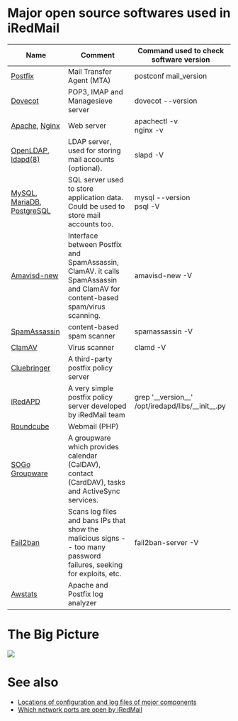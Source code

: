 # Major open source softwares used in iRedMail

<table cellpadding="4px;">
<thead>
<tr>
<th>Name</th>
<th>Comment</th>
<th>Command used to check software version</th>
</tr>
</thead>
<tbody>

<tr>
<td><a href="http://www.postfix.org" target="_blank">Postfix</a></td>
<td>Mail Transfer Agent (MTA)</td>
<td>postconf mail_version
</tr>

<tr>
<td><a href="http://www.dovecot.org" target="_blank">Dovecot</a></td>
<td>POP3, IMAP and Managesieve server</td>
<td>dovecot --version</td>
</tr>

<tr>
<td><a href="http://httpd.apache.org" target="_blank">Apache</a>, <a href="http://nginx.org" target="_blank">Nginx</a></td>
<td>Web server</td>
<td>apachectl -v<br/>nginx -v</td>
</tr>

<tr>
<td><a href="http://www.openldap.org" target="_blank">OpenLDAP</a>, <a href="http://www.openbsd.org/cgi-bin/man.cgi/OpenBSD-current/man8/ldapd.8?query=ldapd&arch=i386" target="_blank">ldapd(8)</a></td>
<td>LDAP server, used for storing mail accounts (optional).</td>
<td>slapd -V</td>
</tr>

<tr>
<td><a href="http://www.mysql.com" target="_blank">MySQL</a>, <a href="https://mariadb.org" target="_blank">MariaDB</a>, <a href="http://www.postgresql.org" target="_blank">PostgreSQL</a></td>
<td>SQL server used to store application data. Could be used to store mail accounts too.</td>
<td>mysql --version<br />psql -V</td>
</tr>

<tr>
<td><a href="http://www.amavis.org" target="_blank">Amavisd-new</a></td>
<td>Interface between Postfix and SpamAssassin, ClamAV. it calls SpamAssassin and ClamAV for content-based spam/virus scanning.</td>
<td>amavisd-new -V</td>
</tr>

<tr>
<td><a href="http://spamassassin.apache.org" target="_blank">SpamAssassin</a></td>
<td>content-based spam scanner</td>
<td>spamassassin -V</td>
</tr>

<tr>
<td><a href="http://www.clamav.net/index.html" target="_blank">ClamAV</a></td>
<td>Virus scanner</td>
<td>clamd -V</td>
</tr>

<tr>
<td><a href="http://www.policyd.org" target="_blank">Cluebringer</a></td>
<td>A third-party postfix policy server</td>
<td></td>
</tr>

<tr>
<td><a href="https://bitbucket.org/zhb/iredapd/" target="_blank">iRedAPD</a></td>
<td>A very simple postfix policy server developed by iRedMail team</td>
<td>grep '__version__' /opt/iredapd/libs/__init__.py</td>
</tr>

<tr>
<td><a href="http://roundcube.net" target="_blank">Roundcube</a></td>
<td>Webmail (PHP)</td>
<td></td>
</tr>

<tr>
<td><a href="http://sogo.nu" target="_blank">SOGo Groupware</a></td>
<td>A groupware which provides calendar (CalDAV), contact (CardDAV), tasks and ActiveSync services.</td>
<td></td>
</tr>

<tr>
<td><a href="http://www.fail2ban.org" target="_blank">Fail2ban</a></td>
<td>Scans log files and bans IPs that show the malicious signs -- too many password failures, seeking for exploits, etc.</td>
<td>fail2ban-server -V</td>
</tr>

<tr>
<td><a href="http://www.awstats.org" target="_blank">Awstats</a></td>
<td>Apache and Postfix log analyzer</td>
<td></td>
</tr>

</tbody>
</table>

# The Big Picture

![](./images/big.picture.png)

# See also

* [Locations of configuration and log files of mojor components](./file.locations.html)
* [Which network ports are open by iRedMail](./network.ports.html)
